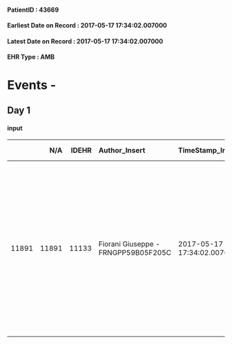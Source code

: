 
#### PatientID : 43669
#### Earliest Date on Record : 2017-05-17 17:34:02.007000
#### Latest Date on Record : 2017-05-17 17:34:02.007000
#### EHR Type : AMB

# Events - 

## Day 1

#### input
|       |    N/A |   IDEHR | Author_Insert                       | TimeStamp_Insert           | EHRType   |   PatientID |   IDDigitalSignDocument | persone_vicine   |   Unnamed: 0_x.1 |   IDANAMNESI_SOCIALE | Patient   | FamigliaAltro   | Paziente_T   | FamigliaAltro_T   |   Non_Rilevabile_x.1 | Note_Non_Rilevabile_x.1   | opt_Problemi   | Note_I                                                                                                                                                                                                                                                                       | ds_note_timori                                                                                                                                                                                                                           | opt_paziente_a   | opt_famiglia_a   | opt_adeguatezza   | opt_paziente_solo   | ds_note_con                                                                                                                                                    | opt_presente_assente   | Presenza_minori   | Caregiver_principale   | opt_capacita     | ds_familiari_coinv   | opt_necessario   | opt_presente   | opt_risorse_ec   | opt_paziente_psi   | opt_Ins_vol   | opt_paziente_ad   | opt_caregiver_ad   | opt_esenzione   | opt_inv_civile   |   invalidita_perc | ds_codice_es   | Needs     | Domestic partnership   | Fragility                    | opt_disponibilita_f   | opt_indennita_acc   | opt_legge   | opt_famiglia_psi   | opt_disponibilit_paz   |
|------:|-------:|--------:|:------------------------------------|:---------------------------|:----------|------------:|------------------------:|:-----------------|-----------------:|---------------------:|:----------|:----------------|:-------------|:------------------|---------------------:|:--------------------------|:---------------|:-----------------------------------------------------------------------------------------------------------------------------------------------------------------------------------------------------------------------------------------------------------------------------|:-----------------------------------------------------------------------------------------------------------------------------------------------------------------------------------------------------------------------------------------|:-----------------|:-----------------|:------------------|:--------------------|:---------------------------------------------------------------------------------------------------------------------------------------------------------------|:-----------------------|:------------------|:-----------------------|:-----------------|:---------------------|:-----------------|:---------------|:-----------------|:-------------------|:--------------|:------------------|:-------------------|:----------------|:-----------------|------------------:|:---------------|:----------|:-----------------------|:-----------------------------|:----------------------|:--------------------|:------------|:-------------------|:-----------------------|
| 11891 |  11891 |   11133 | Fiorani Giuseppe - FRNGPP59B05F205C | 2017-05-17 17:34:02.007000 | AMB       |       43669 |                  752864 | N/A              |             6120 |                 3867 | No#0      | Si#1            | No#0         | Si#1              |                    0 | NR                        | No#0           | Il pz ,affetto da patologia non oncologica,non ha cognizione del grave quadro clinico ,correlato all' importante insufficienza respiratoria. I figli sono consapevoli della gravit√† e del quadro di aspettativa di vita ridotta,con prognosi infausta a breve/medio termine | Dal colloquio con il figlio Claudio non sono emersi specifici timori. Mi √® sembrato coerente ad un percorso di cure palliative di fine vita,che spera di poter attivare al domicilio,stante le critiche condizioni cliniche del malato. | Indefinite#2     | Congruenti#1     | Si#1              | No#0                | Il pz vive con la figlia primogenita Maria di aa 64. Altri due figli maschi fuori casa: Claudio di aa 62,residente a Varese e Paolo di aa 59,abitante a Milano | Presente#1             | No#0              | la figlia Maria        | Incrementabile#1 | i due figli          | No#0             | No#0           | Adeguate#1       | No#0               | No#0          | Problematica#0    | Totale#2           | Si#1            | Si#1             |               100 | IC 14          | Clinici#0 | Figli#2                | sovraccarico assistenziale#4 | Da verificare#2       | Si#1                | No#0        | No#0               | No#0                   |


